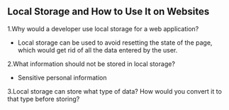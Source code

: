 ## Local Storage and How to Use It on Websites

1.Why would a developer use local storage for a web application?  
* Local storage can be used to avoid resetting the state of the page, which would get rid of all the data entered by the user.  

2.What information should not be stored in local storage?  
* Sensitive personal information  

3.Local storage can store what type of data? How would you convert it to that type before storing?
